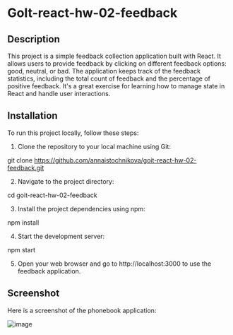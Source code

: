 # GoIt-react-hw-02-feedback

## Description

This project is a simple feedback collection application built with React. It allows users to provide feedback by clicking on different feedback options: good, neutral, or bad. The application keeps track of the feedback statistics, including the total count of feedback and the percentage of positive feedback. It's a great exercise for learning how to manage state in React and handle user interactions.

## Installation
To run this project locally, follow these steps:

1. Clone the repository to your local machine using Git:

git clone https://github.com/annaistochnikova/goit-react-hw-02-feedback.git

2. Navigate to the project directory:

cd goit-react-hw-02-feedback

3. Install the project dependencies using npm:

npm install

4. Start the development server:

npm start

5. Open your web browser and go to http://localhost:3000 to use the feedback application.

## Screenshot
Here is a screenshot of the phonebook application:

![image](https://github.com/AnnaIstochnikova/goit-react-hw-02-feedback/assets/122437399/76873077-cf36-4d0f-bf3b-60283d760b1c)
